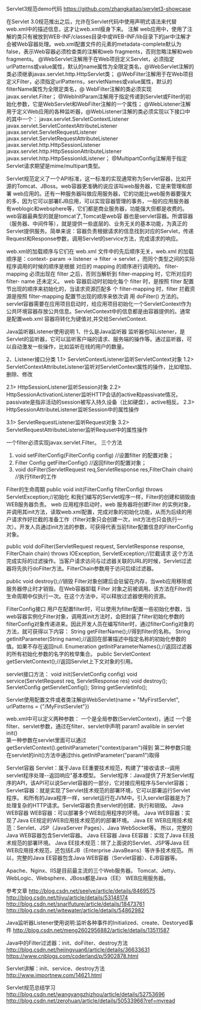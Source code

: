 Servlet3规范demo代码
https://github.com/zhangkaitao/servlet3-showcase


在Servlet 3.0规范推出之后，允许在Servlet代码中使用声明式语法来代替web.xml中的描述信息，这才让web.xml瘦身下来。
注解
web应用中，使用了注解的类只有被放到WEB-INF/classes目录中或WEB-INF/lib目录下的jar中注解才会被Web容器处理。web.xml配置文件的元素的metadata-complete默认为false，表示Web容器必须检查类的注解和web fragments，否则忽略注解和web fragments。
@WebServlet注解用于在Web项目定义Servlet，必须指定urlPatterns或value属性，默认的name属性为全限定类名，@WebServlet注解的类必须继承javax.servlet.http.HttpServlet类；
@WebFilter注解用于在Web项目定义Filter，必须指定urlPatterns，servletNames或value属性，默认的filterName属性为全限定类名，@ WebFilter注解的类必须实现 javax.servlet.Filter；
@WebInitParam注解用于指定传递到Servlet或Filter的初始化参数，它是WebServlet和WebFilter注解的一个属性；
@WebListener注解用于定义Web应用的各种监听器，@WebListener注解的类必须实现以下接口中的其中一个： 
javax.servlet.ServletContextListener 
javax.servlet.ServletContextAttributeListener 
javax.servlet.ServletRequestListener 
javax.servlet.ServletRequestAttributeListener 
javax.servlet.http.HttpSessionListener 
javax.servlet.http.HttpSessionAttributeListener 
javax.servlet.http.HttpSessionIdListener；
@MultipartConfig注解用于指定Servlet请求期望是mime/multipart类型。



Servlet规范定义了一个API标准，这一标准的实现通常称为Servlet容器，比如开源的Tomcat、JBoss。web容器更准确的说应该叫web服务器，它是来管理和部署 web应用的。还有一种服务器叫做应用服务器，它的功能比web服务器要强大的多，因为它可以部署EJB应用，可以实现容器管理的事务，一般的应用服务器 有weblogic和websphere等，它们都是商业服务器，功能强大但都是收费的。web容器最典型的就是tomcat了,Tomcat是web容 器也是servlet容器。所谓容器（服务器、中间件等），就是提供一些底层的、业务无关的基本功能，为真正的Servlet提供服务。简单来说：容器负责根据请求的信息找到对应的Servlet，传递Request和Response参数，调用Servlet的service方法，完成请求的响应。

web.xml的加载顺序与它们在 web.xml 文件中的先后顺序无关，web.xml 的加载顺序是：context- param -> listener -> filter -> servlet ，而同个类型之间的实际程序调用的时候的顺序是根据 对应的 mapping 的顺序进行调用的。
filter-mapping 必须出现在 filter 之后，否则当解析到 filter-mapping 时，它所对应的 filter- name 还未定义。
web 容器启动时初始化每个 filter 时，是按照 filter 配置节出现的顺序来初始化的，当请求资源匹配多 个 filter-mapping 时，filter 拦截资源是按照 filter-mapping 配置节出现的顺序来依次调 用 doFilter() 方法的。  
servlet容器需要在应用项目启动时，给应用项目初始化一个ServletContext作为公共环境容器存放公共信息。ServletContext中的信息都是由容器提供的。通常是配置web.xml
容器将<context-param></context-param>转化为键值对,并交给ServletContext.


Java监听器Listener使用说明
1、什么是Java监听器
监听器也叫Listener，是Servlet的监听器，它可以监听客户端的请求、服务端的操作等。通过监听器，可以自动激发一些操作，比如监听在线的用户的数量。

2、Listener接口分类
1.1> ServletContextListener监听ServletContext对象
1.2> ServletContextAttributeListener监听对ServletContext属性的操作，比如增加、删除、修改

2.1> HttpSessionListener监听Session对象
2.2> HttpSessionActivationListener监听HTTP会话的active和passivate情况，passivate是指非活动的session被写入持久设备（比如硬盘），active相反。
2.3> HttpSessionAttributeListener监听Session中的属性操作

3.1> ServletRequestListener监听Request对象
3.2> ServletRequestAttributeListener监听Requset中的属性操作

一个filter必须实现javax.servlet.Filter。
三个方法
1. void setFilterConfig(FilterConfig config) //设置filter 的配置对象；
2. Filter Config getFilterConfig() //返回filter的配置对象；
3. void doFilter(ServletRequest req,ServletResponse res,FilterChain chain) //执行filter的工作

Filter的生命周期
public void init(FilterConfig filterConfig) throws ServletException;//初始化
和我们编写的Servlet程序一样，Filter的创建和销毁由WEB服务器负责。 web 应用程序启动时，web 服务器将创建Filter 的实例对象，并调用其init方法，读取web.xml配置，完成对象的初始化功能，从而为后续的用户请求作好拦截的准备工作（filter对象只会创建一次，init方法也只会执行一次）。开发人员通过init方法的参数，可获得代表当前filter配置信息的FilterConfig对象。

public void doFilter(ServletRequest request, ServletResponse response, FilterChain chain) throws IOException, ServletException;//拦截请求
这个方法完成实际的过滤操作。当客户请求访问与过滤器关联的URL的时候，Servlet过滤器将先执行doFilter方法。FilterChain参数用于访问后续过滤器。

public void destroy();//销毁
Filter对象创建后会驻留在内存，当web应用移除或服务器停止时才销毁。在Web容器卸载 Filter 对象之前被调用。该方法在Filter的生命周期中仅执行一次。在这个方法中，可以释放过滤器使用的资源。

FilterConfig接口
用户在配置filter时，可以使用为filter配置一些初始化参数，当web容器实例化Filter对象，调用其init方法时，会把封装了filter初始化参数的filterConfig对象传递进来。因此开发人员在编写filter时，通过filterConfig对象的方法，就可获得以下内容：
String getFilterName();//得到filter的名称。 
String getInitParameter(String name);//返回在部署描述中指定名称的初始化参数的值。如果不存在返回null. 
Enumeration getInitParameterNames();//返回过滤器的所有初始化参数的名字的枚举集合。 
public ServletContext getServletContext();//返回Servlet上下文对象的引用。

servlet接口方法：
void init(ServletConfig config)
void service(ServletRequest req, ServletResponse res)
void destroy();
ServletConfig getServletConfig();
String getServletInfo();

Servlet使用配置文件或者类注解@WebServlet(name = "MyFirstServlet", urlPatterns = {"/MyFirstServlet"})

web.xml中可以定义两种参数：
    一个是全局参数(ServletContext)，通过<context-param></context-param>
    一个是filter、servlet参数，通过在filter、servlet中声明 <init-param>
                                          <param-name>param1</param-name>
                                          <param-value>avalible in servlet init()</param-value>   
                                    </init-param> 
    第一种参数在servlet里面可以通过getServletContext().getInitParameter("context/param")得到
    第二种参数只能在servlet的init()方法中通过this.getInitParameter("param1")取得

Servlet容器
       Servlet：属于Java EE重要技术规范，构建了"接收请求--调用servlet程序处理--返回响应"基本模型。
       Servlet程序：Java提供了开发Servlet程序的API，该API可以说Servlet容器的一部分，它对接应用程序与Servlet容器；
       Servlet容器：就是实现了Servlet技术规范的部署环境，它可以部署运行Servlet程序。
       和所有的Java程序一样，servlet运行在JVM中。引入servlet容器是为了处理复杂的HTTP请求。Servlet容器负责servlet的创建、执行和销毁。
Java WEB容器
       WEB容器：可以部署多个WEB应用程序的环境。
       Java WEB容器：实现了Java EE规定的WEB应用技术规范的的部署环境。
       Java EE WEB应用技术规范：Servlet、JSP（JavaServer Pages）、Java WebSocket等。
       所以，完整的Java WEB容器包含Servlet容器。
Java EE容器
       Java EE容器：实现了Java EE技术规范的部署环境。
       Java EE技术规范：除了上面说的Servlet、JSP等Java EE WEB应用技术规范，还包括EJB（Enterprise JavaBeans）等许多技术规范。
       所以，完整的Java EE容器包含Java WEB容器（Servlet容器）、EJB容器等。

Apache、Nginx、IIS是目前最主流的三个Web服务器。
Tomcat、Jetty、WebLogic、Websphere、JBoss都是Java（EE） WEB应用服务器。


参考文章
http://blog.csdn.net/seelye/article/details/8469575
http://blog.csdn.net/tjiyu/article/details/53148174
http://blog.csdn.net/snarlfuture/article/details/18473761
http://blog.csdn.net/witewater/article/details/54862982

Java监听器Listener使用说明:监听各种事件的Initialized、create、Destoryed事件
http://blog.csdn.net/meng2602956882/article/details/13511587

Java中的Filter过滤器：init、doFilter、destroy方法
http://blog.csdn.net/hejingyuan6/article/details/36633631
https://www.cnblogs.com/coderland/p/5902878.html

Servlet讲解：init、service、destroy方法
http://www.importnew.com/14621.html

Servlet规范总结学习
http://blog.csdn.net/wangyangzhizhou/article/details/52753696
http://blog.csdn.net/zerohuan/article/details/50533966?ref=myread



